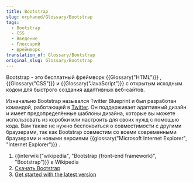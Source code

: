 ```yaml
---
title: Bootstrap
slug: orphaned/Glossary/Bootstrap
tags:
  - Bootstrap
  - CSS
  - Введение
  - Глоссарий
  - фреймворк
translation_of: Glossary/Bootstrap
original_slug: Glossary/Bootstrap
---
```


Bootstrap - это бесплатный фреймворк {{Glossary("HTML")}} , {{Glossary("CSS")}} и {{Glossary("JavaScript")}} с открытым исходным кодом для быстрого создания адаптивных веб-сайтов.

Изначально Bootstrap назывался Twitter Blueprint и был разработан командой, работающей в [Twitter](https://twitter.com/). Он поддерживает адаптивный дизайн и имеет предопределённые шаблоны дизайна, которые вы можете использовать из коробки или настроить для своих нужд с помощью кода. Вам также не нужно беспокоиться о совместимости с другими браузерами, так как Bootstrap совместим со всеми современными браузерами и новыми версиями {{glossary("Microsoft Internet Explorer", "Internet Explorer")}} .

1. {{interwiki("wikipedia", "Bootstrap (front-end framework)", "Bootstrap")}} в Wikipedia
2. [Скачать Bootstrap](https://getbootstrap.com/)
3. [Get started with the latest version](https://www.w3schools.com/bootstrap4/bootstrap_get_started.asp)
